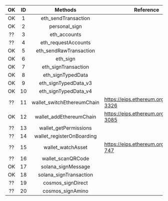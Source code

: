 |  OK  |  ID  |          Methods           | Reference                               |
| :--: | :--: | :------------------------: | --------------------------------------- |
|  OK  |  1   |    eth_sendTransaction     |                                         |
|  OK  |  2   |       personal_sign        |                                         |
|  ??  |  3   |        eth_accounts        |                                         |
|  ??  |  4   |    eth_requestAccounts     |                                         |
|  OK  |  5   |   eth_sendRawTransaction   |                                         |
|  OK  |  6   |          eth_sign          |                                         |
|  OK  |  7   |    eth_signTransaction     |                                         |
|  OK  |  8   |     eth_signTypedData      |                                         |
|  OK  |  9   |    eth_signTypedData_v3    |                                         |
|  OK  |  10  |    eth_signTypedData_v4    |                                         |
|  ??  |  11  | wallet_switchEthereumChain | https://eips.ethereum.org/EIPS/eip-3326 |
|  OK  |  12  |  wallet_addEthereumChain   | https://eips.ethereum.org/EIPS/eip-3085 |
|  ??  |  13  |   wallet_getPermissions    |                                         |
|  ??  |  14  | wallet_registerOnBoarding  |                                         |
|  ??  |  15  |     wallet_watchAsset      | https://eips.ethereum.org/EIPS/eip-747  |
|  ??  |  16  |     wallet_scanQRCode      |                                         |
|  OK  |  17  |     solana_signMessage     |                                         |
|  OK  |  18  |   solana_signTransaction   |                                         |
|  ??  |  19  |     cosmos_signDirect      |                                         |
|  ??  |  20  |      cosmos_signAmino      |                                         |
